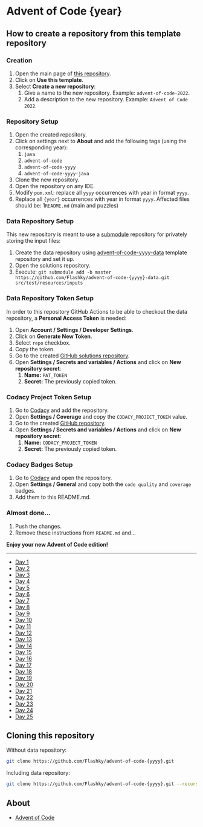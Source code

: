 # Advent of Code {year}

## How to create a repository from this template repository 

### Creation

1. Open the main page of [this repository](https://github.com/Flashky/advent-of-code-yyyy).
2. Click on **Use this template**.
3. Select **Create a new repository**:
   1. Give a name to the new repository. Example: ``advent-of-code-2022``.
   2. Add a description to the new repository. Example: ``Advent of Code 2022``.


### Repository Setup

1. Open the created repository.
2. Click on settings next to **About** and add the following tags (using the corresponding year):
    1. ``java``
    2. ``advent-of-code``
    3. ``advent-of-code-yyyy``
    4. ``advent-of-code-yyyy-java``
3. Clone the new repository.
4. Open the repository on any IDE.
5. Modify ``pom.xml``: replace all ``yyyy`` occurrences with year in format ``yyyy``.
6. Replace all ``{year}`` occurrences with year in format ``yyyy``. Affected files should be:
   1``README.md`` (main and puzzles)

### Data Repository Setup

This new repository is meant to use a [submodule](https://github.blog/2016-02-01-working-with-submodules/) repository for privately storing the input files:
1. Create the data repository using [advent-of-code-yyyy-data](https://github.com/Flashky/advent-of-code-yyyy-data) template repository and set it up.
2. Open the solutions repository.
3. Execute: ``git submodule add -b master https://github.com/Flashky/advent-of-code-{yyyy}-data.git src/test/resources/inputs``

### Data Repository Token Setup

In order to this repository GitHub Actions to be able to checkout the data repository, a **Personal Access Token** is needed:
1. Open **Account / Settings / Developer Settings**.
2. Click on **Generate New Token**.
3. Select ``repo`` checkbox.
4. Copy the token.
5. Go to the created [GitHub solutions repository](https://github.com/Flashky/advent-of-code-{year}).
6. Open **Settings / Secrets and variables / Actions** and click on **New repository secret**:
   1. **Name:** ``PAT_TOKEN``
   2. **Secret:** The previously copied token.

### Codacy Project Token Setup

1. Go to [Codacy](https://app.codacy.com) and add the repository.
2. Open **Settings / Coverage** and copy the ``CODACY_PROJECT_TOKEN`` value.
3. Go to the created [GitHub repository](https://github.com/Flashky/advent-of-code-{year}).
4. Open **Settings / Secrets and variables / Actions** and click on **New repository secret**:
   1. **Name:** ``CODACY_PROJECT_TOKEN``
   2. **Secret:** The previously copied token.

### Codacy Badges Setup

1. Go to [Codacy](https://app.codacy.com) and open the repository.
2. Open **Settings / General** and copy both the ``code quality`` and ``coverage`` badges.
3. Add them to this README.md.

### Almost done...

1. Push the changes.
2. Remove these instructions from ``README.md`` and...

**Enjoy your new Advent of Code edition!**

---

- [Day 1](https://github.com/Flashky/advent-of-code-{year}/tree/master/src/main/java/com/adventofcode/flashk/day01)
- [Day 2](https://github.com/Flashky/advent-of-code-{year}/tree/master/src/main/java/com/adventofcode/flashk/day02)
- [Day 3](https://github.com/Flashky/advent-of-code-{year}/tree/master/src/main/java/com/adventofcode/flashk/day03)
- [Day 4](https://github.com/Flashky/advent-of-code-{year}/tree/master/src/main/java/com/adventofcode/flashk/day04)
- [Day 5](https://github.com/Flashky/advent-of-code-{year}/tree/master/src/main/java/com/adventofcode/flashk/day05)
- [Day 6](https://github.com/Flashky/advent-of-code-{year}/tree/master/src/main/java/com/adventofcode/flashk/day06)
- [Day 7](https://github.com/Flashky/advent-of-code-{year}/tree/master/src/main/java/com/adventofcode/flashk/day07)
- [Day 8](https://github.com/Flashky/advent-of-code-{year}/tree/master/src/main/java/com/adventofcode/flashk/day08)
- [Day 9](https://github.com/Flashky/advent-of-code-{year}/tree/master/src/main/java/com/adventofcode/flashk/day09)
- [Day 10](https://github.com/Flashky/advent-of-code-{year}/tree/master/src/main/java/com/adventofcode/flashk/day10)
- [Day 11](https://github.com/Flashky/advent-of-code-{year}/tree/master/src/main/java/com/adventofcode/flashk/day11)
- [Day 12](https://github.com/Flashky/advent-of-code-{year}/tree/master/src/main/java/com/adventofcode/flashk/day12)
- [Day 13](https://github.com/Flashky/advent-of-code-{year}/tree/master/src/main/java/com/adventofcode/flashk/day13)
- [Day 14](https://github.com/Flashky/advent-of-code-{year}/tree/master/src/main/java/com/adventofcode/flashk/day14)
- [Day 15](https://github.com/Flashky/advent-of-code-{year}/tree/master/src/main/java/com/adventofcode/flashk/day15)
- [Day 16](https://github.com/Flashky/advent-of-code-{year}/tree/master/src/main/java/com/adventofcode/flashk/day16)
- [Day 17](https://github.com/Flashky/advent-of-code-{year}/tree/master/src/main/java/com/adventofcode/flashk/day17)
- [Day 18](https://github.com/Flashky/advent-of-code-{year}/tree/master/src/main/java/com/adventofcode/flashk/day18)
- [Day 19](https://github.com/Flashky/advent-of-code-{year}/tree/master/src/main/java/com/adventofcode/flashk/day19)
- [Day 20](https://github.com/Flashky/advent-of-code-{year}/tree/master/src/main/java/com/adventofcode/flashk/day20)
- [Day 21](https://github.com/Flashky/advent-of-code-{year}/tree/master/src/main/java/com/adventofcode/flashk/day21)
- [Day 22](https://github.com/Flashky/advent-of-code-{year}/tree/master/src/main/java/com/adventofcode/flashk/day22)
- [Day 23](https://github.com/Flashky/advent-of-code-{year}/tree/master/src/main/java/com/adventofcode/flashk/day23)
- [Day 24](https://github.com/Flashky/advent-of-code-{year}/tree/master/src/main/java/com/adventofcode/flashk/day24)
- [Day 25](https://github.com/Flashky/advent-of-code-{year}/tree/master/src/main/java/com/adventofcode/flashk/day25)

## Cloning this repository

Without data repository:

```bash
git clone https://github.com/Flashky/advent-of-code-{yyyy}.git
```

Including data repository:

```bash
git clone https://github.com/Flashky/advent-of-code-{yyyy}.git --recurse-submodules
```

## About

- [Advent of Code](https://adventofcode.com/{year}/about)


